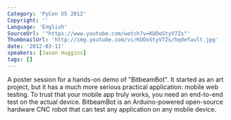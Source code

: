 ```yaml
---
Category: 'PyCon US 2012'
Copyright: ''
Language: 'English'
SourceUrl: '"https://www.youtube.com/watch?v=KUOoStyV7Zs"'
ThumbnailUrl: 'http://img.youtube.com/vi/KUOoStyV7Zs/hqdefault.jpg'
date: '2012-03-11'
speakers: [Jason Huggins]
tags: []
---
```

A poster session for a hands-on demo of "BitbeamBot". It started as an art
project, but it has a much more serious practical application: mobile web
testing. To trust that your mobile app truly works, you need an end-to-end
test on the actual device. BitbeamBot is an Arduino-powered open-source
hardware CNC robot that can test any application on any mobile device.

